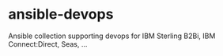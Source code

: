 # ansible-devops
Ansible collection supporting devops for IBM Sterling B2Bi, IBM Connect:Direct, Seas, ...
